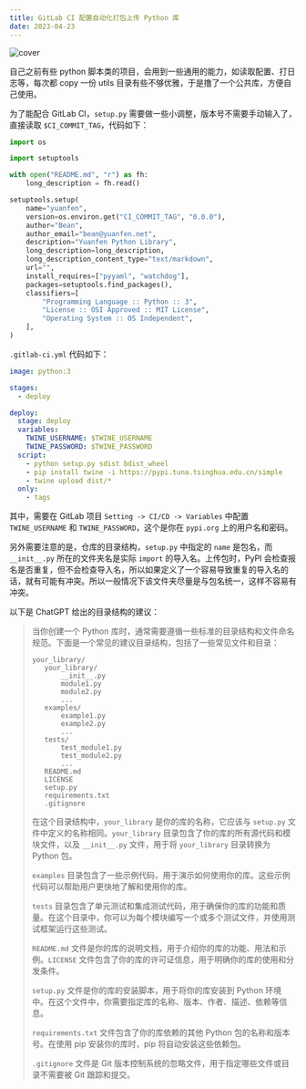 ```yaml
---
title: GitLab CI 配置自动化打包上传 Python 库
date: 2023-04-23
---
```


![cover](/images/posts/gitlab-ci-auto-deploy-python-lib-cover.jpg)

自己之前有些 python 脚本类的项目，会用到一些通用的能力，如读取配置、打日志等，每次都 copy 一份 utils 目录有些不够优雅，于是撸了一个公共库，方便自己使用。

为了能配合 GitLab CI，`setup.py` 需要做一些小调整，版本号不需要手动输入了，直接读取 `$CI_COMMIT_TAG`，代码如下：

```python
import os

import setuptools

with open("README.md", "r") as fh:
    long_description = fh.read()

setuptools.setup(
    name="yuanfen",
    version=os.environ.get("CI_COMMIT_TAG", "0.0.0"),
    author="Bean",
    author_email="bean@yuanfen.net",
    description="Yuanfen Python Library",
    long_description=long_description,
    long_description_content_type="text/markdown",
    url="",
    install_requires=["pyyaml", "watchdog"],
    packages=setuptools.find_packages(),
    classifiers=[
        "Programming Language :: Python :: 3",
        "License :: OSI Approved :: MIT License",
        "Operating System :: OS Independent",
    ],
)

```

`.gitlab-ci.yml` 代码如下：

```yaml
image: python:3

stages:
  - deploy

deploy:
  stage: deploy
  variables:
    TWINE_USERNAME: $TWINE_USERNAME
    TWINE_PASSWORD: $TWINE_PASSWORD
  script:
    - python setup.py sdist bdist_wheel
    - pip install twine -i https://pypi.tuna.tsinghua.edu.cn/simple
    - twine upload dist/*
  only:
    - tags
```

其中，需要在 GitLab 项目 `Setting -> CI/CD -> Variables` 中配置 `TWINE_USERNAME` 和 `TWINE_PASSWORD`，这个是你在 `pypi.org` 上的用户名和密码。

另外需要注意的是，仓库的目录结构，`setup.py` 中指定的 `name` 是包名，而 `__init__.py` 所在的文件夹名是实际 `import` 的导入名。上传包时，PyPI 会检查报名是否重复，但不会检查导入名，所以如果定义了一个容易导致重复的导入名的话，就有可能有冲突。所以一般情况下该文件夹尽量是与包名统一，这样不容易有冲突。

以下是 ChatGPT 给出的目录结构的建议：

>当你创建一个 Python 库时，通常需要遵循一些标准的目录结构和文件命名规范。下面是一个常见的建议目录结构，包括了一些常见文件和目录：
>
>```
>your_library/
>    your_library/
>        __init__.py
>        module1.py
>        module2.py
>        ...
>    examples/
>        example1.py
>        example2.py
>        ...
>    tests/
>        test_module1.py
>        test_module2.py
>        ...
>    README.md
>    LICENSE
>    setup.py
>    requirements.txt
>    .gitignore
>
>```
>
>在这个目录结构中，`your_library` 是你的库的名称，它应该与 `setup.py` 文件中定义的名称相同。`your_library` 目录包含了你的库的所有源代码和模块文件，以及 `__init__.py` 文件，用于将 `your_library` 目录转换为 Python 包。
>
>`examples` 目录包含了一些示例代码，用于演示如何使用你的库。这些示例代码可以帮助用户更快地了解和使用你的库。
>
>`tests` 目录包含了单元测试和集成测试代码，用于确保你的库的功能和质量。在这个目录中，你可以为每个模块编写一个或多个测试文件，并使用测试框架运行这些测试。
>
>`README.md` 文件是你的库的说明文档，用于介绍你的库的功能、用法和示例。`LICENSE` 文件包含了你的库的许可证信息，用于明确你的库的使用和分发条件。
>
>`setup.py` 文件是你的库的安装脚本，用于将你的库安装到 Python 环境中。在这个文件中，你需要指定库的名称、版本、作者、描述、依赖等信息。
>
>`requirements.txt` 文件包含了你的库依赖的其他 Python 包的名称和版本号。在使用 pip 安装你的库时，pip 将自动安装这些依赖包。
>
>`.gitignore` 文件是 Git 版本控制系统的忽略文件，用于指定哪些文件或目录不需要被 Git 跟踪和提交。
